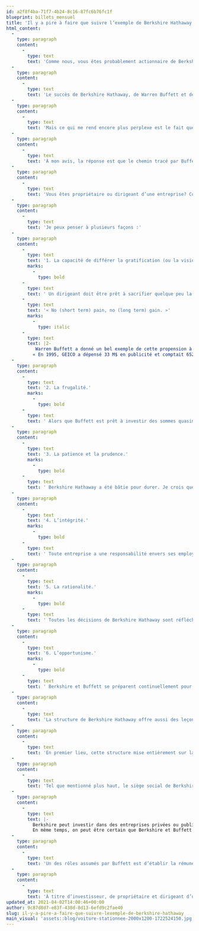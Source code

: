 ```yaml
---
id: a2f8f4ba-71f7-4b24-8c16-87fc6b76fc1f
blueprint: billets_mensuel
title: 'Il y a pire à faire que suivre l’exemple de Berkshire Hathaway'
html_content:
  -
    type: paragraph
    content:
      -
        type: text
        text: 'Comme nous, vous êtes probablement actionnaire de Berkshire Hathaway. Au risque de répéter ce que vous savez déjà, Berkshire Hathaway, dont la valeur boursière s’approche aujourd’hui de 600 G$, a été sans contredit un des plus grands succès boursiers du dernier demi-siècle - depuis que Warren Buffett a acheté ses premières actions de la société manufacturière de textile au début de 1962 à 7,50 $. Compte tenu du cours actuel de 391 500 $ l’action (de catégorie A), il s’agit d’un rendement annuel composé de 20,5 % sur une période d’un peu plus de 58 ans, une performance tout simplement exceptionnelle. Le temps et l’énergie qu’on peut investir à étudier les facteurs qui ont fait le succès de Berkshire Hathaway seront sans nul doute bénéfiques.'
  -
    type: paragraph
    content:
      -
        type: text
        text: 'Le succès de Berkshire Hathaway, de Warren Buffett et de tous les actionnaires de la société depuis de nombreuses années est très bien documenté (trop, diront plusieurs). Pourquoi si peu d’investisseurs appliquent-ils les grands principes d’investissement qui ont fait le succès de Buffett, reconnu comme le plus grand investisseur de l’ère moderne?'
  -
    type: paragraph
    content:
      -
        type: text
        text: 'Mais ce qui me rend encore plus perplexe est le fait que si peu d’entreprises aient adopté les principes derrière le succès de Berkshire Hathaway. Alors que la recette du succès de Berkshire a été décortiquée et très largement disséminée par les médias, comment se fait-il que si peu de dirigeants d’entreprises aient fait de la « Buffettologie » leur évangile de gestion?'
  -
    type: paragraph
    content:
      -
        type: text
        text: 'À mon avis, la réponse est que le chemin tracé par Buffett, tout en étant très simple et direct, est en même temps des plus difficiles à suivre sans jamais en dévier. Suivre ce chemin requiert quelques qualités de base malheureusement rares chez les investisseurs et les dirigeants d’entreprises, dont la capacité de différer la gratification (ou la vision à long terme), la frugalité, la patience, la prudence, l’intégrité, la rationalité et l’opportunisme.'
  -
    type: paragraph
    content:
      -
        type: text
        text: 'Vous êtes propriétaire ou dirigeant d’une entreprise? Comment pourriez-vous vous inspirer du succès de Berkshire Hathaway pour mieux gérer votre entreprise?'
  -
    type: paragraph
    content:
      -
        type: text
        text: 'Je peux penser à plusieurs façons :'
  -
    type: paragraph
    content:
      -
        type: text
        text: '1. La capacité de différer la gratification (ou la vision à long terme).'
        marks:
          -
            type: bold
      -
        type: text
        text: ' Un dirigeant doit être prêt à sacrifier quelque peu la rentabilité de son entreprise si c’est dans le but qu’elle en tire un bénéfice à long terme. Pour paraphraser un slogan publicitaire bien connu : '
      -
        type: text
        text: '« No (short term) pain, no (long term) gain. »'
        marks:
          -
            type: italic
      -
        type: text
        text: |2-
           Warren Buffett a donné un bel exemple de cette propension à favoriser le long terme, en décrivant les activités de GEICO, une société de Berkshire qui offre de l’assurance automobile directement aux consommateurs, dans le rapport annuel de Berkshire Hathaway de 1999 :
          « En 1995, GEICO a dépensé 33 M$ en publicité et comptait 652 conseillers téléphoniques. L’an dernier [1999], la société a dépensé 242 M$ et le nombre de conseillers a atteint 2 631. Et ce n’est que le début : le rythme augmentera considérablement en 2000. De fait, nous serions heureux d’engager 1 G$ en publicité annuellement si nous étions certains de pouvoir répondre à la forte demande et si nous croyions que le dernier dollar dépensé allait générer de nouvelles primes à un coût attrayant. »
  -
    type: paragraph
    content:
      -
        type: text
        text: '2. La frugalité.'
        marks:
          -
            type: bold
      -
        type: text
        text: ' Alors que Buffett est prêt à investir des sommes quasiment infinies si les perspectives de rendements futurs sont attrayantes, il est allergique à toute dépense qui n’est pas susceptible d’engendrer un bénéfice économique futur. Au 31 décembre 2019, Berkshire Hathaway comptait seulement 26 employés à son siège social d’Omaha. Comme la société compte au total plus de 360 000 employés, il s’agit d’une personne au siège social pour près de 13 850 employés actifs dans ses diverses entreprises!'
  -
    type: paragraph
    content:
      -
        type: text
        text: '3. La patience et la prudence.'
        marks:
          -
            type: bold
      -
        type: text
        text: ' Berkshire Hathaway a été bâtie pour durer. Je crois que Buffett n’a jamais pris de risque qui aurait pu mettre la société en danger. Toutes ses décisions sont prises avec un horizon à très long terme en tête. Au cours des dernières années, la société est restée assise sur une montagne d’encaisse (elle disposait d’une encaisse de 138,3 G$ US au 31 décembre 2020), alors que cette encaisse n’offrait pratiquement rien en intérêts et que les marchés boursiers continuaient de progresser. Pour plusieurs, la pression aurait été tout simplement trop forte d’abdiquer et de déployer cette encaisse dans les marchés boursiers ou en réalisant une acquisition majeure. Mais même s’il aura bientôt 91 ans, Buffett pense avant tout au futur lointain de Berkshire Hathaway et à tous ses actionnaires qui, dans bien des cas, ont investi une grande partie de leur fortune dans son titre.'
  -
    type: paragraph
    content:
      -
        type: text
        text: '4. L’intégrité.'
        marks:
          -
            type: bold
      -
        type: text
        text: ' Toute entreprise a une responsabilité envers ses employés, ses clients, ses actionnaires, ses fournisseurs et la communauté dans laquelle elle évolue. Elle a la responsabilité d’être rentable car les profits lui permettent d’offrir des possibilités de développement à ses employés, de continuer d’investir dans sa croissance future, d’améliorer son offre à ses clients et de se constituer un trésor de guerre qui lui permettra de traverser les inévitables périodes difficiles. Berkshire Hathaway ne coupe pas les coins lorsque confrontée à des décisions qui pourraient nuire à certaines de ses parties prenantes – elle vise toujours des situations « Win-Win-Win ».'
  -
    type: paragraph
    content:
      -
        type: text
        text: '5. La rationalité.'
        marks:
          -
            type: bold
      -
        type: text
        text: ' Toutes les décisions de Berkshire Hathaway sont réfléchies. Je ne crois pas avoir jamais vu Warren Buffett prendre une décision dictée par les émotions. La société évalue toutes les occasions d’investissement qui se présentent, puis les compare en fonction de leur rendement potentiel à long terme et, plus important encore, de leur risque. Au cours des derniers trimestres, ses plus importants investissements ont été des rachats de ses propres actions (elle en a racheté pour 24,7 G$ en 2020). Vous pouvez être certain que la décision de racheter ses actions a été comparée à de nombreuses autres options. Petite parenthèse : je crois que la décision de Buffett de racheter ses actions en dit beaucoup sur ce qu’il pense des marchés boursiers et de l’évaluation générale des entreprises.'
  -
    type: paragraph
    content:
      -
        type: text
        text: '6. L’opportunisme.'
        marks:
          -
            type: bold
      -
        type: text
        text: ' Berkshire et Buffett se préparent continuellement pour le moment où ils pourront sauter sur des occasions. La société maintient en tout temps un bilan très robuste et une généreuse encaisse qui lui permettraient de déployer quelques dizaines de milliards de dollars pour saisir une occasion d’investissement qui correspond à ses critères de sélection.'
  -
    type: paragraph
    content:
      -
        type: text
        text: 'La structure de Berkshire Hathaway offre aussi des leçons pour les dirigeants d’entreprises.'
  -
    type: paragraph
    content:
      -
        type: text
        text: 'En premier lieu, cette structure mise entièrement sur la décentralisation; les décisions de chacune des entreprises du groupe sont prises par leurs dirigeants, et ce, en toute autonomie. La seule chose que Berkshire exige de ses entreprises est de lui retourner leurs liquidités excédentaires afin qu’elle puisse allouer le capital de la société de la manière la plus efficace et la plus intelligente.'
  -
    type: paragraph
    content:
      -
        type: text
        text: 'Tel que mentionné plus haut, le siège social de Berkshire ne compte que 26 personnes. Buffett considère que la bureaucratie est l’un des plus grands risques qui guettent Berkshire et toute entreprise qui grandit. La majorité des sociétés de Berkshire Hathaway ne préparent ni ne soumettent de budgets annuels. Quant à Buffett, il se met à la disposition de ses dirigeants, mais il ne participe jamais à des meetings. De plus, Berkshire n’embauche pas de consultants pour l’aider à développer sa stratégie ou mettre en place des plans de rémunération pour ses cadres.'
  -
    type: paragraph
    content:
      -
        type: text
        text: |-
          Berkshire peut investir dans des entreprises privées ou publiques. Elle peut aussi acheter des sociétés d’assurance, le fondement même de l’entreprise, ou des entreprises à l’extérieur de l’assurance. À bien y penser, y a-t-il des entreprises ou des investissements que Berkshire ne peut pas faire? Peu d’entreprises bénéficient d’une plus grande liberté.
          En même temps, on peut être certain que Berkshire et Buffett resteront bien à l’intérieur de leur cercle de compétence. Ils investiront dans des entreprises qu’ils comprennent bien et laisseront le reste des entreprises aux autres.
  -
    type: paragraph
    content:
      -
        type: text
        text: 'Un des rôles assumés par Buffett est d’établir la rémunération des dirigeants de chacune des entreprises de Berkshire. L’objectif de tels plans est d’aligner à la fois les intérêts des dirigeants, des employés et des actionnaires de chaque entreprise. Les dirigeants du groupe peuvent être grassement payés s’ils rencontrent leurs objectifs, mais ils peuvent aussi souffrir si la performance n’est pas au rendez-vous. Un autre point important est que la performance de chacun est mesurée sur une longue période.'
  -
    type: paragraph
    content:
      -
        type: text
        text: 'À titre d’investisseur, de propriétaire et dirigeant d’une entreprise, j’estime que Berkshire Hathaway me montre clairement la voie à suivre.'
updated_at: 2021-04-02T14:00:46+00:00
author: 9c87d8d7-e83f-438d-8d13-6efd9c2fae40
slug: il-y-a-pire-a-faire-que-suivre-lexemple-de-berkshire-hathaway
main_visual: 'assets::blog/voiture-stationnee-2000x1200-1722524150.jpg'
---
```

